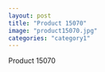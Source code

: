 ```yaml
---
layout: post
title: "Product 15070"
image: "product15070.jpg"
categories: "category1"
---
```

Product 15070
